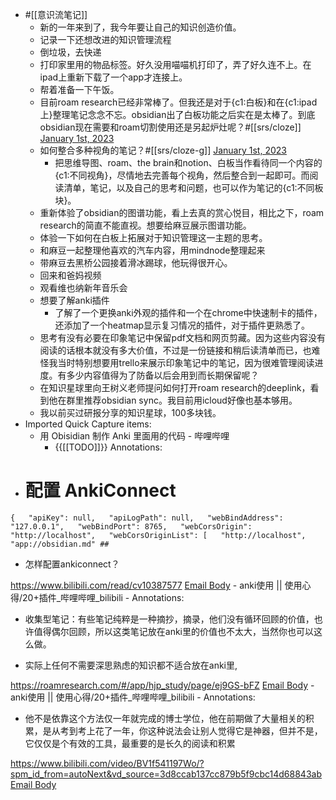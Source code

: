 - #[[意识流笔记]] 
    - 新的一年来到了，我今年要让自己的知识创造价值。
    - 记录一下还想改进的知识管理流程
    - 倒垃圾，去快递
    - 打印家里用的物品标签。好久没用喵喵机打印了，弄了好久连不上。在ipad上重新下载了一个app才连接上。
    - 帮着准备一下午饭。
    - 目前roam research已经非常棒了。但我还是对于{c1:白板}和在{c1:ipad上}整理笔记念念不忘。obsidian出了白板功能之后实在是太棒了。到底obsidian现在需要和roam切割使用还是另起炉灶呢？#[[srs/cloze]]
[January 1st, 2023](https://roamresearch.com/#/app/xinyiheng/page/01-01-2023)
    - 如何整合多种视角的笔记？#[[srs/cloze-g]]
[January 1st, 2023](https://roamresearch.com/#/app/xinyiheng/page/01-01-2023)
        - 把思维导图、roam、the brain和notion、白板当作看待同一个内容的{c1:不同视角}，尽情地去完善每个视角，然后整合到一起即可。而阅读清单，笔记，以及自己的思考和问题，也可以作为笔记的{c1:不同板块}。
    - 重新体验了obsidian的图谱功能，看上去真的赏心悦目，相比之下，roam research的简直不能直视。想要给麻豆展示图谱功能。
    - 体验一下如何在白板上拓展对于知识管理这一主题的思考。
    - 和麻豆一起整理他喜欢的汽车内容，用mindnode整理起来
    - 带麻豆去黑桥公园接着滑冰踢球，他玩得很开心。
    - 回来和爸妈视频
    - 观看维也纳新年音乐会
    - 想要了解anki插件
        - 了解了一个更换anki外观的插件和一个在chrome中快速制卡的插件，还添加了一个heatmap显示复习情况的插件，对于插件更熟悉了。
    - 思考有没有必要在印象笔记中保留pdf文档和网页剪藏。因为这些内容没有阅读的话根本就没有多大价值，不过是一份链接和稍后读清单而已，也难怪我当时特别想要用trello来展示印象笔记中的笔记，因为很难管理阅读进度。有多少内容值得为了防备以后会用到而长期保留呢？
    - 在知识星球里向王树义老师提问如何打开roam research的deeplink，看到他在群里推荐obsidian sync。我目前用icloud好像也基本够用。
    - 我以前买过研报分享的知识星球，100多块钱。
- Imported Quick Capture items:
    - 用 Obisidian 制作 Anki 里面用的代码 - 哔哩哔哩
        - {{[[TODO]]}} Annotations:

* # 配置 AnkiConnect

`{  
"apiKey": null,  
"apiLogPath": null,  
"webBindAddress": "127.0.0.1",  
"webBindPort": 8765,  
"webCorsOrigin": "http://localhost",  
"webCorsOriginList": [  
"http://localhost",  
"app://obsidian.md" ## `

* 怎样配置ankiconnect？



https://www.bilibili.com/read/cv10387577 [Email Body](https://files.todoist.com/rScbTk12woCNPEfhQq4DvD-3hm5ED8NNtw_WrW5NfsyiVMrayB4pbC74mN1QZGId/by/21878347/as/file.html)
    - anki使用 || 使用心得/20+插件_哔哩哔哩_bilibili
        - Annotations:

* 收集型笔记：有些笔记纯粹是一种摘抄，摘录，他们没有循环回顾的价值，也许值得偶尔回顾，所以这类笔记放在anki里的价值也不太大，当然你也可以这么做。

* 实际上任何不需要深思熟虑的知识都不适合放在anki里,



https://roamresearch.com/#/app/hjp_study/page/ej9GS-bFZ [Email Body](https://files.todoist.com/rjWLBwX08RrZjBpqrk1P8hEp2oYbFJNhvvpNyN2BQhREpkVhp9c_MCP1lhHGWrfZ/by/21878347/as/file.html)
    - anki使用 || 使用心得/20+插件_哔哩哔哩_bilibili
        - Annotations:

* 他不是依靠这个方法仅一年就完成的博士学位，他在前期做了大量相关的积累，是从考到考上花了一年，你这种说法会让别人觉得它是神器，但并不是，它仅仅是个有效的工具，最重要的是长久的阅读和积累



https://www.bilibili.com/video/BV1f541197Wo/?spm_id_from=autoNext&vd_source=3d8ccab137cc879b5f9cbc14d68843ab [Email Body](https://files.todoist.com/biqnwomfqNzyE6fW12CWLikbj6eXHKSjZt7fzYAXtHlhsv8XjIvr9NNp59iWrEDB/by/21878347/as/file.html)
